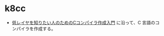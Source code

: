 # k8cc
- [低レイヤを知りたい人のためのCコンパイラ作成入門](https://www.sigbus.info/compilerbook#x86-64%E3%81%AB%E3%81%8A%E3%81%91%E3%82%8B%E3%82%B9%E3%82%BF%E3%83%83%E3%82%AF%E3%83%9E%E3%82%B7%E3%83%B3%E3%81%AE%E5%AE%9F%E7%8F%BE%E6%96%B9%E6%B3%95) に沿って、C 言語のコンパイラを作成する。
